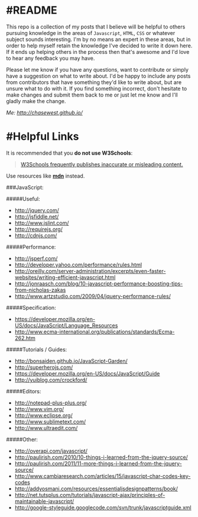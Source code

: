 #README
====

  This repo is a collection of my posts that I believe will be helpful to others pursuing knowledge in the areas of `Javascript`, `HTML`, `CSS` or whatever subject sounds interesting. I'm by no means an expert in these areas, but in order to help myself retain the knowledge I've decided to write it down here. If it ends up helping others in the process then that's awesome and I'd love to hear any feedback you may have.

  Please let me know if you have any questions, want to contribute or simply have a suggestion on what to write about. I'd be happy to include any posts from contributors that have something they'd like to write about, but are unsure what to do with it. If you find something incorrect, don't hesitate to make changes and submit them back to me or just let me know and I'll gladly make the change.

*Me: http://chasewest.github.io/*

#Helpful Links
==============

It is recommended that you **do not use W3Schools**:

>  [W3Schools frequently publishes inaccurate or misleading content.][1]

Use resources like **[mdn][2]** instead. 

 
###JavaScript:

#####Useful:

 - http://jquery.com/
 - http://jsfiddle.net/
 - http://www.jslint.com/
 - http://requirejs.org/
 - http://cdnjs.com/

#####Performance: 

 - http://jsperf.com/
 - http://developer.yahoo.com/performance/rules.html
 - http://oreilly.com/server-administration/excerpts/even-faster-websites/writing-efficient-javascript.html
 - http://jonraasch.com/blog/10-javascript-performance-boosting-tips-from-nicholas-zakas
 - http://www.artzstudio.com/2009/04/jquery-performance-rules/

#####Specification:

 - https://developer.mozilla.org/en-US/docs/JavaScript/Language_Resources
 - http://www.ecma-international.org/publications/standards/Ecma-262.htm

#####Tutorials / Guides: 

 - http://bonsaiden.github.io/JavaScript-Garden/
 - http://superherojs.com/
 - https://developer.mozilla.org/en-US/docs/JavaScript/Guide
 - http://yuiblog.com/crockford/

#####Editors: 

 - http://notepad-plus-plus.org/
 - http://www.vim.org/
 - http://www.eclipse.org/
 - http://www.sublimetext.com/
 - http://www.ultraedit.com/ 


#####Other:

 - http://overapi.com/javascript/
 - http://paulirish.com/2010/10-things-i-learned-from-the-jquery-source/
 - http://paulirish.com/2011/11-more-things-i-learned-from-the-jquery-source/
 - http://www.cambiaresearch.com/articles/15/javascript-char-codes-key-codes
 - http://addyosmani.com/resources/essentialjsdesignpatterns/book/
 - http://net.tutsplus.com/tutorials/javascript-ajax/principles-of-maintainable-javascript/
 - http://google-styleguide.googlecode.com/svn/trunk/javascriptguide.xml


  [1]: http://w3fools.com/
  [2]: https://developer.mozilla.org/en-US/
